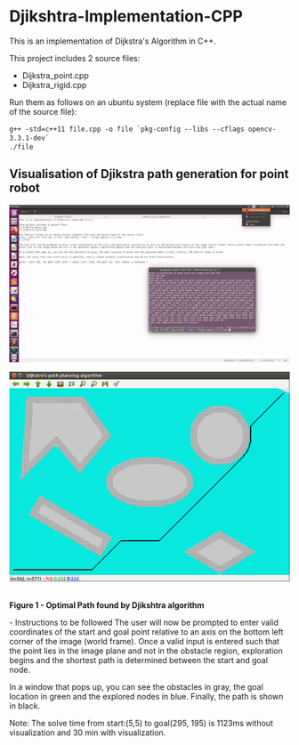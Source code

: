 # Djikshtra-Implementation-CPP
This is an implementation of Dijkstra's Algorithm in C++. 

This project includes 2 source files:
- Dijkstra_point.cpp
- Dijkstra_rigid.cpp

Run them as follows on an ubuntu system (replace file with the actual name of the source file): 
```
g++ -std=c++11 file.cpp -o file `pkg-config --libs --cflags opencv-3.3.1-dev`
./file
```
## Visualisation of Djikstra path generation for point robot
![Visualisation of Djikstra path generation](/d2.gif)


<p align="center">
  <p align="center"><img src="finalpath.png"></p>
  <br><b>Figure 1 - Optimal Path found by Djikshtra algorithm</b><br>
</p>
- Instructions to be followed
The user will now be prompted to enter valid coordinates of the start and goal point relative to an axis on the bottom left corner of the image (world frame). Once a valid input is entered such that the point lies in the image plane and not in the obstacle region, exploration begins and the shortest path is determined between the start and goal node. 

In a window that pops up, you can see the obstacles in gray, the goal location in green and the explored nodes in blue. Finally, the path is shown in black. 

Note: The solve time from start:(5,5) to goal(295, 195) is 1123ms without visualization and 30 min with visualization.

